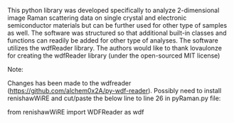 This python library was developed specifically to analyze 2-dimensional image Raman scattering data on single crystal and electronic semiconductor materials but can be further used for other type of samples as well. The software was structured so that additional built-in classes and functions can readily be added for other type of analyses. The software utilizes the wdfReader library. The authors would like to thank lovaulonze for creating the wdfReader library (under the open-sourced MIT license)

Note: 

Changes has been made to the wdfreader (https://github.com/alchem0x2A/py-wdf-reader). Possibly need to install renishawWiRE
and cut/paste the below line to line 26 in pyRaman.py file:

from renishawWiRE import WDFReader as wdf
